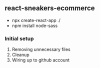 ## react-sneakers-ecommerce
- npx create-react-app ./
- npm install node-sass



### Initial setup

1. Removing unnecessary files
2. Cleanup
3. Wiring up to github account

